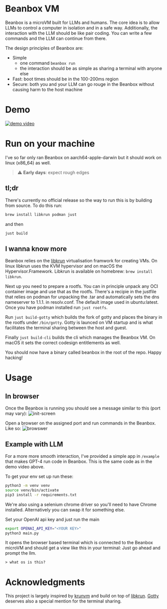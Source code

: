 # Beanbox VM
Beanbox is a microVM built for LLMs and humans. The core idea is to allow LLMs to control a computer in isolation and in a safe way. Additionally, the interaction with the LLM should be like pair coding. You can write a few commands and the LLM can continue from there.

The design principles of Beanbox are:
- Simple
    - one command `beanbox run`
    - the interaction should be as simple as sharing a terminal with anyone else
- Fast: boot times should be in the 100-200ms region
- Secure: both you and your LLM can go rouge in the Beanbox without causing harm to the host machine


# Demo
[![demo video](https://img.youtube.com/vi/-FKUa0U0qAU/0.jpg)](https://www.youtube.com/watch?v=-FKUa0U0qAU)

# Run on your machine
I've so far only ran Beanbox on aarch64-apple-darwin but it should work on linux (x86_64) as well.

> :warning: **Early days**: expect rough edges

## tl;dr
There's currently no official release so the way to run this is by building from source. To do this run:

```bash
brew install libkrun podman just
```
and then
```bash
just build
```

## I wanna know more
Beanbox relies on the [libkrun](https://github.com/containers/libkrun) virtualisation framwork for creating VMs. On linux libkrun uses the KVM hypervisor and on macOS the Hypervisor.Framework. Libkrun is available on homebrew: `brew install libkrun`.

Next up you need to prepare a rootfs. You can in principle unpack any OCI container image and use that as the rootfs. There's a recipie in the justfile that relies on podman for unpacking the .tar and automatically sets the dns nameserver to 1.1.1. in resolv.conf. The default image used in ubuntu:latest.
Once you have podman installed run `just rootfs`.

Run `just build-gotty` which builds the fork of gotty and places the binary in the rootfs under `/bin/gotty`. Gotty is launced on VM startup and is what facilitates the terminal sharing between the host and guest.

Finally `just build-cli` builds the cli which manages the Beanbox VM. On macOS it sets the correct codesign entitlements as well.

You should now have a binary called beanbox in the root of the repo. Happy hacking!

# Usage

## In browser

Once the Beanbox is running you should see a message similar to this (port may vary):
![init-screen](https://github.com/erikkaum/beanbox/blob/main/readme-assets/init-screen?raw=true.png)

Open a browser on the assigned port and run commands in the Beanbox.
Like so:
![browswer](https://github.com/erikkaum/beanbox/blob/main/readme-assets/borwser?raw=true.png)


## Example with LLM 
For a more more smooth interaction, I've provided a simple app in `/example` that makes GPT-4 run code in Beanbox. This is the same code as in the demo video above.

To get your env set up run these:

```bash
python3 -m venv venv
source venv/bin/activate
pip3 install -r requirements.txt
```

We're also using a selenium chrome driver so you'll need to have Chrome installed. Alternatively you can swap it for something else.

Set your OpenAI api key and just run the main

```bash
export OPENAI_API_KEY="<YOUR KEY>"
python3 main.py
```

It opens the browser based terminal which is connected to the Beanbox microVM and should get a view like this in your terminal:
Just go ahead and prompt the llm.
```
> what os is this?
```

# Acknowledgments
This project is largely inspired by [krunvm](https://github.com/containers/krunvm) and build on top of [libkrun](https://github.com/containers/libkrun).
[Gotty](https://github.com/sorenisanerd/gotty) deserves also a special mention for the terminal sharing.